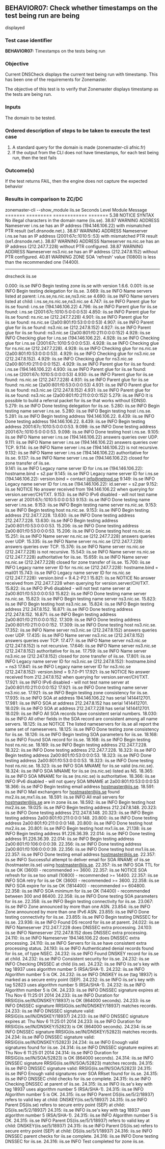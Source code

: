 ## BEHAVIOR07: Check whether timestamps on the test being run are being
displayed

### Test case identifier

**BEHAVIOR07:** Timestamps on the tests being run

### Objective 

Current DNSCheck displays the current test being run with timestamp. This has
been one of the requirements for Zonemaster. 

The objective of this test is to verify that Zonemaster displays timestamp as
the tests are being run.

### Inputs

The domain to be tested.

### Ordered description of steps to be taken to execute the test case

1. A standard query for the domain is made (zonemaster-cli afnic.fr)
2. If the output from the CLI does not have timestamps, for each test being run,
then the test fails 

### Outcome(s)

If the test returns FAIL, then the engine does not capture the expected behavior

### Results in comparison to ZC/DC	
 zonemaster-cli --show_module iis.se
Seconds Level     Module       Message
======= ========= ============ =======
   5.38 NOTICE    SYNTAX       No illegal characters in the domain name
(iis.se).
  38.87 WARNING   ADDRESS      Nameserver i.ns.se has an IP address
(194.146.106.22) with mismatched PTR result (se1.dnsnode.net.).
  38.87 WARNING   ADDRESS      Nameserver i.ns.se has an IP address
(2001:67c:1010:5::53) with mismatched PTR result (se1.dnsnode.net.).
  38.87 WARNING   ADDRESS      Nameserver ns.nic.se has an IP address
(212.247.7.228) without PTR configured.
  38.87 WARNING   ADDRESS      Nameserver ns3.nic.se has an IP address
(212.247.8.152) without PTR configured.
  40.81 WARNING   ZONE         SOA 'refresh' value (10800) is less than the
recommended one (14400).

-------------------
dnscheck iis.se

  0.000: iis.se INFO Begin testing zone iis.se with version 1.6.6.
  0.001: iis.se INFO Begin testing delegation for iis.se.
  3.669: iis.se INFO Name servers listed at parent: i.ns.se,ns.nic.se,ns3.nic.se
  4.690: iis.se INFO Name servers listed at child: i.ns.se,ns.nic.se,ns3.nic.se
  4.747: iis.se INFO Parent glue for iis.se found: i.ns.se (194.146.106.22)
  4.796: iis.se INFO Parent glue for iis.se found: i.ns.se
(2001:67c:1010:5:0:0:0:53)
  4.850: iis.se INFO Parent glue for iis.se found: ns.nic.se (212.247.7.228)
  4.901: iis.se INFO Parent glue for iis.se found: ns.nic.se
(2a00:801:f0:53:0:0:0:53)
  4.907: iis.se INFO Parent glue for iis.se found: ns3.nic.se (212.247.8.152)
  4.927: iis.se INFO Parent glue for iis.se found: ns3.nic.se
(2a00:801:f0:211:0:0:0:152)
  4.928: iis.se INFO Checking glue for i.ns.se (194.146.106.22).
  4.928: iis.se INFO Checking glue for i.ns.se (2001:67c:1010:5:0:0:0:53).
  4.928: iis.se INFO Checking glue for ns.nic.se (212.247.7.228).
  4.928: iis.se INFO Checking glue for ns.nic.se (2a00:801:f0:53:0:0:0:53).
  4.929: iis.se INFO Checking glue for ns3.nic.se (212.247.8.152).
  4.929: iis.se INFO Checking glue for ns3.nic.se (2a00:801:f0:211:0:0:0:152).
  4.929: iis.se INFO Parent glue for iis.se found: i.ns.se (194.146.106.22)
  4.930: iis.se INFO Parent glue for iis.se found: i.ns.se
(2001:67c:1010:5:0:0:0:53)
  4.930: iis.se INFO Parent glue for iis.se found: ns.nic.se (212.247.7.228)
  4.931: iis.se INFO Parent glue for iis.se found: ns.nic.se
(2a00:801:f0:53:0:0:0:53)
  4.931: iis.se INFO Parent glue for iis.se found: ns3.nic.se (212.247.8.152)
  4.931: iis.se INFO Parent glue for iis.se found: ns3.nic.se
(2a00:801:f0:211:0:0:0:152)
  5.279: iis.se INFO It is possible to build a referral packet for iis.se that
works without EDNS0.
  5.279: iis.se INFO Done testing delegation for iis.se.
  5.280: iis.se INFO Begin testing name server i.ns.se.
  5.280: iis.se INFO Begin testing host i.ns.se.
  5.281: iis.se INFO Begin testing address 194.146.106.22.
  8.439: iis.se INFO Done testing address 194.146.106.22.
  8.439: iis.se INFO Begin testing address 2001:67c:1010:5:0:0:0:53.
  9.098: iis.se INFO Done testing address 2001:67c:1010:5:0:0:0:53.
  9.098: iis.se INFO Done testing host i.ns.se.
  9.105: iis.se INFO Name server i.ns.se (194.146.106.22) answers queries over
UDP.
  9.111: iis.se INFO Name server i.ns.se (194.146.106.22) answers queries over
TCP.
  9.114: iis.se INFO Name server i.ns.se (194.146.106.22) is not recursive.
  9.132: iis.se INFO Name server i.ns.se (194.146.106.22) authoritative for
iis.se.
  9.137: iis.se INFO Name server i.ns.se (194.146.106.22) closed for zone
transfer of iis.se.                                                                               
  9.141: iis.se INFO Legacy name server ID for i.ns.se (194.146.106.22):
hostname.bind = s2.par
  9.145: iis.se INFO Legacy name server ID for i.ns.se (194.146.106.22):
version.bind = contact info@netnod.se
  9.149: iis.se INFO Legacy name server ID for i.ns.se (194.146.106.22):
id.server = s2.par
  9.152: iis.se NOTICE No answer received from 194.146.106.22 when querying for
version.server/CH/TXT.
  9.153: iis.se INFO IPv6 disabled - will not test name server at
2001:67c:1010:5:0:0:0:53
  9.153: iis.se INFO Done testing name server i.ns.se.
  9.153: iis.se INFO Begin testing name server ns.nic.se.
  9.153: iis.se INFO Begin testing host ns.nic.se.
  9.153: iis.se INFO Begin testing address 212.247.7.228.
 13.630: iis.se INFO Done testing address 212.247.7.228.
 13.630: iis.se INFO Begin testing address 2a00:801:f0:53:0:0:0:53.
 15.206: iis.se INFO Done testing address 2a00:801:f0:53:0:0:0:53.
 15.206: iis.se INFO Done testing host ns.nic.se.
 15.251: iis.se INFO Name server ns.nic.se (212.247.7.228) answers queries over
UDP.
 15.335: iis.se INFO Name server ns.nic.se (212.247.7.228) answers queries over
TCP.
 15.376: iis.se INFO Name server ns.nic.se (212.247.7.228) is not recursive.
 15.543: iis.se INFO Name server ns.nic.se (212.247.7.228) authoritative for
iis.se.
 15.659: iis.se INFO Name server ns.nic.se (212.247.7.228) closed for zone
transfer of iis.se.
 15.700: iis.se INFO Legacy name server ID for ns.nic.se (212.247.7.228):
hostname.bind = mail01
 15.743: iis.se INFO Legacy name server ID for ns.nic.se (212.247.7.228):
version.bind = 9.4.2-P2.1
 15.821: iis.se NOTICE No answer received from 212.247.7.228 when querying for
version.server/CH/TXT.
 15.822: iis.se INFO IPv6 disabled - will not test name server at
2a00:801:f0:53:0:0:0:53
 15.822: iis.se INFO Done testing name server ns.nic.se.
 15.823: iis.se INFO Begin testing name server ns3.nic.se.
 15.823: iis.se INFO Begin testing host ns3.nic.se.
 15.824: iis.se INFO Begin testing address 212.247.8.152.
 16.871: iis.se INFO Done testing address 212.247.8.152.
 16.871: iis.se INFO Begin testing address 2a00:801:f0:211:0:0:0:152.
 17.309: iis.se INFO Done testing address 2a00:801:f0:211:0:0:0:152.
 17.309: iis.se INFO Done testing host ns3.nic.se.
 17.352: iis.se INFO Name server ns3.nic.se (212.247.8.152) answers queries over
UDP.
 17.435: iis.se INFO Name server ns3.nic.se (212.247.8.152) answers queries over
TCP.
 17.477: iis.se INFO Name server ns3.nic.se (212.247.8.152) is not recursive.
 17.646: iis.se INFO Name server ns3.nic.se (212.247.8.152) authoritative for
iis.se.
 17.759: iis.se INFO Name server ns3.nic.se (212.247.8.152) closed for zone
transfer of iis.se.
 17.801: iis.se INFO Legacy name server ID for ns3.nic.se (212.247.8.152):
hostname.bind = ns3
 17.841: iis.se INFO Legacy name server ID for ns3.nic.se (212.247.8.152):
version.bind = 9.7.0-P1
 17.921: iis.se NOTICE No answer received from 212.247.8.152 when querying for
version.server/CH/TXT.
 17.921: iis.se INFO IPv6 disabled - will not test name server at
2a00:801:f0:211:0:0:0:152
 17.921: iis.se INFO Done testing name server ns3.nic.se.
 17.921: iis.se INFO Begin testing zone consistency for iis.se.
 17.935: iis.se INFO SOA at address 194.146.106.22 has serial 1414412701.
 17.981: iis.se INFO SOA at address 212.247.8.152 has serial 1414412701.
 18.029: iis.se INFO SOA at address 212.247.7.228 has serial 1414412701.
 18.029: iis.se INFO All SOA records have consistent serial numbers.
 18.030: iis.se INFO All other fields in the SOA record are consistent among all
name servers.
 18.125: iis.se NOTICE The listed nameservers for iis.se all report the same set
of nameservers.
 18.125: iis.se INFO Done testing zone consistency for iis.se.
 18.126: iis.se INFO Begin testing SOA parameters for iis.se.
 18.168: iis.se INFO Found SOA record for iis.se.
 18.168: iis.se INFO Begin testing host ns.nic.se.
 18.169: iis.se INFO Begin testing address 212.247.7.228.
 18.322: iis.se INFO Done testing address 212.247.7.228.
 18.323: iis.se INFO Begin testing address 2a00:801:f0:53:0:0:0:53.
 18.323: iis.se INFO Done testing address 2a00:801:f0:53:0:0:0:53.
 18.323: iis.se INFO Done testing host ns.nic.se.
 18.323: iis.se INFO SOA MNAME for iis.se valid (ns.nic.se).
 18.324: iis.se INFO SOA MNAME for iis.se (ns.nic.se) listed as NS.
 18.365: iis.se INFO SOA MNAME for iis.se (ns.nic.se) is authoritative.
 18.366: iis.se INFO IPv6 disabled - will not query SOA MNAME at
2a00:801:f0:53:0:0:0:53
 18.366: iis.se INFO Begin testing email address hostmaster@iis.se.
 18.591: iis.se INFO Mail exchangers for hostmaster@iis.se found
mx2.iis.se,mx1.iis.se.
 18.591: iis.se INFO All mail servers for hostmaster@iis.se are in zone iis.se.
 18.592: iis.se INFO Begin testing host mx2.iis.se.
 19.025: iis.se INFO Begin testing address 212.247.8.148.
 20.323: iis.se INFO Done testing address 212.247.8.148.
 20.323: iis.se INFO Begin testing address 2a00:801:f0:211:0:0:0:148.
 20.800: iis.se INFO Done testing address 2a00:801:f0:211:0:0:0:148.
 20.800: iis.se INFO Done testing host mx2.iis.se.
 20.801: iis.se INFO Begin testing host mx1.iis.se.
 21.138: iis.se INFO Begin testing address 91.226.36.39.
 22.014: iis.se INFO Done testing address 91.226.36.39.
 22.014: iis.se INFO Begin testing address 2a00:801:f0:106:0:0:0:39.
 22.356: iis.se INFO Done testing address 2a00:801:f0:106:0:0:0:39.
 22.356: iis.se INFO Done testing host mx1.iis.se.
 22.357: iis.se INFO Done testing email address hostmaster@iis.se.
 22.357: iis.se INFO Successful attempt to deliver email for SOA RNAME of iis.se
(hostmaster.iis.se) using hostmaster@iis.se.
 22.357: iis.se INFO SOA TTL for iis.se OK (3600) - recommended >= 3600.
 22.357: iis.se NOTICE SOA refresh for iis.se too small (10800) - recommended >=
14400.
 22.357: iis.se INFO SOA retry for iis.se OK (3600) - recommended >= 3600.
 22.358: iis.se INFO SOA expire for iis.se OK (1814400) - recommended >= 604800.
 22.358: iis.se INFO SOA minimum for iis.se OK (14400) - recommended between 300
and 86400.
 22.358: iis.se INFO Done testing SOA parameters for iis.se.
 22.358: iis.se INFO Begin testing connectivity for iis.se.
 23.067: iis.se INFO Zone announced by more than one ASN.
 23.854: iis.se INFO Zone announced by more than one IPv6 ASN.
 23.855: iis.se INFO Done testing connectivity for iis.se.
 23.855: iis.se INFO Begin testing DNSSEC for iis.se.
 23.936: iis.se INFO Found DS record for iis.se at parent.
 24.022: iis.se INFO Nameserver 212.247.7.228 does DNSSEC extra processing.
 24.103: iis.se INFO Nameserver 212.247.8.152 does DNSSEC extra processing.
 24.110: iis.se INFO Nameserver 194.146.106.22 does DNSSEC extra processing.
 24.110: iis.se INFO Servers for iis.se have consistent extra processing status.
 24.193: iis.se INFO Authenticated denial records found for iis.se, of type
NSEC.
 24.232: iis.se INFO Found DNSKEY record for iis.se at child.
 24.232: iis.se INFO Consistent security for iis.se.
 24.232: iis.se INFO Checking DNSSEC at child (iis.se).
 24.232: iis.se INFO iis.se's key with tag 18937 uses algorithm number 5
(RSA/SHA-1).
 24.232: iis.se INFO Algorithm number 5 is OK.
 24.232: iis.se INFO DNSKEY iis.se (tag 18937) is marked as a secure entry point
(SEP).
 24.232: iis.se INFO iis.se's key with tag 52823 uses algorithm number 5
(RSA/SHA-1).
 24.232: iis.se INFO Algorithm number 5 is OK.
 24.233: iis.se INFO DNSSEC signature expires at: Thu Nov  6 11:25:01 2014
 24.233: iis.se INFO Duration for RRSIG(iis.se/IN/DNSKEY/18937) is OK (864000
seconds).
 24.233: iis.se INFO DNSSEC signature RRSIG(iis.se/IN/DNSKEY/18937) matches
records.
 24.233: iis.se INFO DNSSEC signature valid: RRSIG(iis.se/IN/DNSKEY/18937)
 24.233: iis.se INFO DNSSEC signature expires at: Thu Nov  6 11:25:01 2014
 24.233: iis.se INFO Duration for RRSIG(iis.se/IN/DNSKEY/52823) is OK (864000
seconds).
 24.234: iis.se INFO DNSSEC signature RRSIG(iis.se/IN/DNSKEY/52823) matches
records.
 24.234: iis.se INFO DNSSEC signature valid: RRSIG(iis.se/IN/DNSKEY/52823)
 24.234: iis.se INFO Enough valid signatures found for iis.se.
 24.314: iis.se INFO DNSSEC signature expires at: Thu Nov  6 11:25:01 2014
 24.314: iis.se INFO Duration for RRSIG(iis.se/IN/SOA/52823) is OK (864000
seconds).
 24.314: iis.se INFO DNSSEC signature RRSIG(iis.se/IN/SOA/52823) matches
records.
 24.315: iis.se INFO DNSSEC signature valid: RRSIG(iis.se/IN/SOA/52823)
 24.315: iis.se INFO Enough valid signatures over SOA RRset found for iis.se.
 24.315: iis.se INFO DNSSEC child checks for iis.se complete.
 24.315: iis.se INFO Checking DNSSEC at parent of iis.se.
 24.315: iis.se INFO iis.se's key with tag 18937 uses algorithm number 5
(RSA/SHA-1).
 24.315: iis.se INFO Algorithm number 5 is OK.
 24.315: iis.se INFO Parent DS(iis.se/5/2/18937) refers to valid key at child:
DNSKEY(iis.se/5/18937)
 24.315: iis.se INFO Parent DS(iis.se) refers to secure entry point (SEP) at
child: DS(iis.se/5/2/18937)
 24.315: iis.se INFO iis.se's key with tag 18937 uses algorithm number 5
(RSA/SHA-1).
 24.315: iis.se INFO Algorithm number 5 is OK.
 24.315: iis.se INFO Parent DS(iis.se/5/1/18937) refers to valid key at child:
DNSKEY(iis.se/5/18937)
 24.315: iis.se INFO Parent DS(iis.se) refers to secure entry point (SEP) at
child: DS(iis.se/5/1/18937)
 24.316: iis.se INFO DNSSEC parent checks for iis.se complete.
 24.316: iis.se INFO Done testing DNSSEC for iis.se.
 24.316: iis.se INFO Test completed for zone iis.se.

